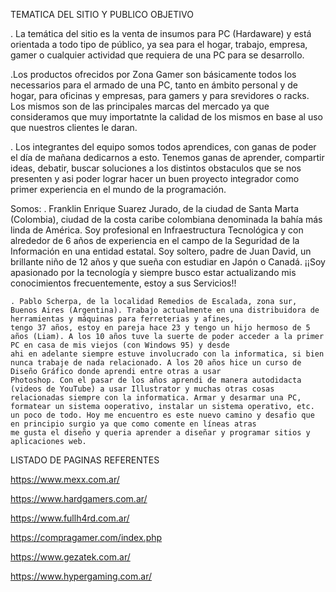 TEMATICA DEL SITIO Y PUBLICO OBJETIVO

. La temática del sitio es la venta de insumos para PC (Hardaware) y está orientada a todo tipo de público,
ya sea para el hogar, trabajo, empresa, gamer o cualquier actividad que requiera de una PC para se desarrollo.

.Los productos ofrecidos por Zona Gamer son básicamente todos los necessarios para el armado de una PC, tanto
en ámbito personal y de hogar, para oficinas y empresas, para gamers y para srevidores o racks. Los mismos
son de las principales marcas del mercado ya que consideramos que muy importatnte la calidad de los mismos en
base al uso que nuestros clientes le daran.

. Los integrantes del equipo somos todos aprendices, con ganas de poder el día de mañana dedicarnos a esto.
Tenemos ganas de aprender, compartir ideas, debatir, buscar soluciones a los distintos obstaculos que se nos presenten
y asi poder lograr hacer un buen proyecto integrador como primer experiencia en el mundo de la programación.

Somos:
. Franklin Enrique Suarez Jurado, de la ciudad de Santa Marta (Colombia), ciudad de la costa caribe colombiana denominada la bahía más linda de América. Soy profesional en Infraestructura Tecnológica y con alrededor de 6 años de experiencia en el campo de la Seguridad de la Información en una entidad estatal.
Soy soltero, padre de Juan David, un brillante niño de 12 años y que sueña con estudiar en Japón o Canadá. ¡¡Soy apasionado por la tecnología y siempre busco estar actualizando mis conocimientos frecuentemente, estoy a sus Servicios!!

    . Pablo Scherpa, de la localidad Remedios de Escalada, zona sur, Buenos Aires (Argentina). Trabajo actualmente en una distribuidora de herramientas y máquinas para ferreterias y afines,
    tengo 37 años, estoy en pareja hace 23 y tengo un hijo hermoso de 5 años (Liam). A los 10 años tuve la suerte de poder acceder a la primer PC en casa de mis viejos (con Windows 95) y desde
    ahi en adelante siempre estuve involucrado con la informatica, si bien nunca trabaje de nada relacionado. A los 20 años hice un curso de Diseño Gráfico donde aprendi entre otras a usar
    Photoshop. Con el pasar de los años aprendi de manera autodidacta (videos de YouTube) a usar Illustrator y muchas otras cosas relacionadas siempre con la informatica. Armar y desarmar una PC,
    formatear un sistema ooperativo, instalar un sistema operativo, etc. un poco de todo. Hoy me encuentro es este nuevo camino y desafio que en principio surgio ya que como comente en líneas atras
    me gusta el diseño y queria aprender a diseñar y programar sitios y aplicaciones web.

LISTADO DE PAGINAS REFERENTES

https://www.mexx.com.ar/

https://www.hardgamers.com.ar/

https://www.fullh4rd.com.ar/

https://compragamer.com/index.php

https://www.gezatek.com.ar/

https://www.hypergaming.com.ar/
